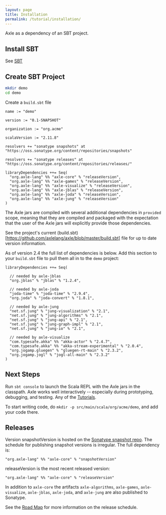 ```yaml
---
layout: page
title: Installation
permalink: /tutorial/installation/
---
```


Axle as a dependency of an SBT project.

Install SBT
-----------

See [SBT](http://www.scala-sbt.org/)

Create SBT Project
------------------

```bash
mkdir demo
cd demo
```

Create a `build.sbt` file

```
name := "demo"

version := "0.1-SNAPSHOT"

organization := "org.acme"

scalaVersion := "2.11.8"

resolvers += "sonatype snapshots" at "https://oss.sonatype.org/content/repositories/snapshots"

resolvers += "sonatype releases" at "https://oss.sonatype.org/content/repositories/releases/"

libraryDependencies ++= Seq(
  "org.axle-lang" %% "axle-core" % "releaseVersion",
  "org.axle-lang" %% "axle-games" % "releaseVersion",
  "org.axle-lang" %% "axle-visualize" % "releaseVersion",
  "org.axle-lang" %% "axle-jblas" % "releaseVersion",
  "org.axle-lang" %% "axle-joda" % "releaseVersion",
  "org.axle-lang" %% "axle-jung" % "releaseVersion"
)
```

The Axle jars are compiled with several additional dependencies in `provided` scope,
meaning that they are compiled and packaged with the expectation that the user of the Axle
jars will explicitly provide those dependencies.

See the project's current (build.sbt)[https://github.com/axlelang/axle/blob/master/build.sbt]
file for up to date version information.

As of version 2.4 the full list of dependencies is below.
Add this section to your `build.sbt` file to pull them all in to the `demo` project:

```
libraryDependencies ++= Seq(

  // needed by axle-jblas
  "org.jblas" % "jblas" % "1.2.4",

  // needed by axle-joda
  "joda-time" % "joda-time" % "2.9.4",
  "org.joda" % "joda-convert" % "1.8.1",

  // needed by axle-jung
  "net.sf.jung" % "jung-visualization" % "2.1",
  "net.sf.jung" % "jung-algorithms" % "2.1",
  "net.sf.jung" % "jung-api" % "2.1",
  "net.sf.jung" % "jung-graph-impl" % "2.1",
  "net.sf.jung" % "jung-io" % "2.1",

  // needed by axle-visualize
  "com.typesafe.akka" %% "akka-actor" % "2.4.7",
  "com.typesafe.akka" %% "akka-stream-experimental" % "2.0.4",
  "org.jogamp.gluegen" % "gluegen-rt-main" % "2.3.2",
  "org.jogamp.jogl" % "jogl-all-main" % "2.3.2"
)
```

Next Steps
----------

Run `sbt console` to launch the Scala REPL with the Axle jars in the classpath.
Axle works well interactively -- especially during prototyping, debugging, and testing.
Any of the [Tutorials](/tutorial/).

To start writing code, do `mkdir -p src/main/scala/org/acme/demo`, and add your code there.

Releases
--------

Version snapshotVersion is hosted on the [Sonatype snapshot repo](https://oss.sonatype.org/content/repositories/snapshots).
The schedule for publishing snapshot versions is irregular.
The full dependency is:

```
"org.axle-lang" %% "axle-core" % "snapshotVersion"
```

releaseVersion is the most recent released version:

```
"org.axle-lang" %% "axle-core" % "releaseVersion"
```

In addition to `axle-core` the artifacts `axle-algorithms`, `axle-games`,
`axle-visualize`, `axle-jblas`, `axle-joda`, and `axle-jung`
are also published to Sonatype.

See the [Road Map](/road_map/) for more information on the release schedule.

